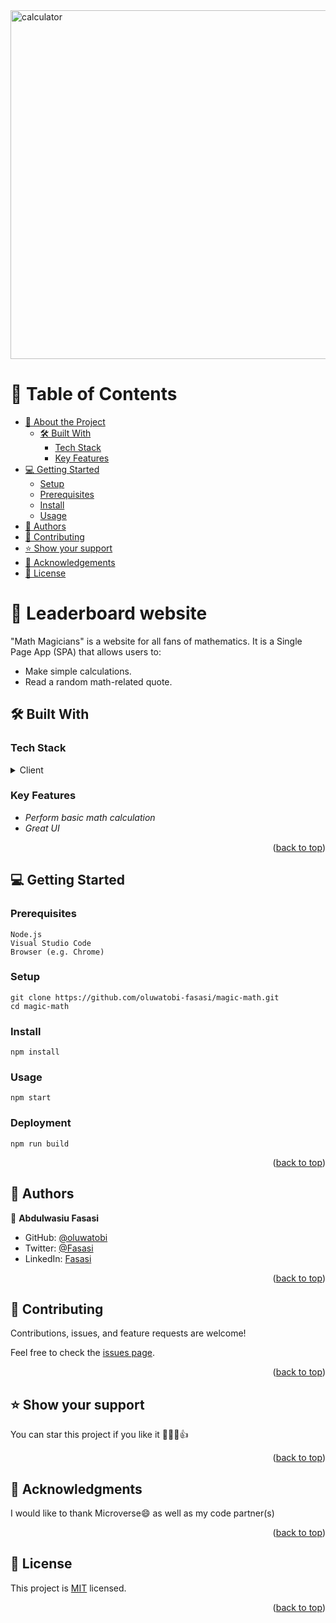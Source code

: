 
<img width="558" alt="calculator" src="https://github.com/oluwatobi-fasasi/magic-math/assets/106747387/9877a948-1c7a-426b-88d9-b436cd8593eb">

# 📗 Table of Contents

- [📖 About the Project](#about-project)
  - [🛠 Built With](#built-with)
    - [Tech Stack](#tech-stack)
    - [Key Features](#key-features)
- [💻 Getting Started](#getting-started)
  - [Setup](#setup)
  - [Prerequisites](#prerequisites)
  - [Install](#install)
  - [Usage](#usage)
- [👥 Authors](#authors)
- [🤝 Contributing](#contributing)
- [⭐️ Show your support](#support)
- [🙏 Acknowledgements](#acknowledgements)
- [📝 License](#license)

<!-- PROJECT DESCRIPTION -->

# 📖 Leaderboard website <a name="about-project"></a>

"Math Magicians" is a website for all fans of mathematics. It is a Single Page App (SPA) that allows users to:

- Make simple calculations.
- Read a random math-related quote.


## 🛠 Built With <a name="built-with"></a>

### Tech Stack <a name="tech-stack"></a>


<details>
  <summary>Client</summary>
  <ul>
    <li>html</li>
    <li>css</li>
    <li>javascript</li>
    <li>React</li>
  </ul>
</details>

<!-- Features -->

### Key Features <a name="key-features"></a>

- *Perform basic math calculation*
- *Great UI*

<p align="right">(<a href="#readme-top">back to top</a>)</p>

<!-- GETTING STARTED -->

## 💻 Getting Started <a name="getting-started"></a> 

### Prerequisites
```
Node.js
Visual Studio Code
Browser (e.g. Chrome)
```
 

### Setup
```
git clone https://github.com/oluwatobi-fasasi/magic-math.git
cd magic-math
```


### Install
```
npm install
```


### Usage
```
npm start
```


### Deployment
```
npm run build
```
<p align="right">(<a href="#readme-top">back to top</a>)</p>


## 👥 Authors <a name="authors"></a>


👤 **Abdulwasiu Fasasi**

- GitHub: [@oluwatobi](https://github.com/oluwatobi-fasasi)
- Twitter: [@Fasasi](https://twitter.com/FasasiTobi1)
- LinkedIn: [Fasasi](https://www.linkedin.com/in/fasasi-abdulwasih-oluwatobi-129a8b109/)

<p align="right">(<a href="#readme-top">back to top</a>)</p>


<!-- CONTRIBUTING -->

## 🤝 Contributing <a name="contributing"></a>

Contributions, issues, and feature requests are welcome!

Feel free to check the [issues page](../../issues/).

<p align="right">(<a href="#readme-top">back to top</a>)</p>

<!-- SUPPORT -->

## ⭐️ Show your support <a name="support"></a>

You can star this project if you like it 🥇🥇🥇👍

<p align="right">(<a href="#readme-top">back to top</a>)</p>

<!-- ACKNOWLEDGEMENTS -->

## 🙏 Acknowledgments <a name="acknowledgements"></a>

I would like to thank Microverse:smile: as well as my code partner(s)


<p align="right">(<a href="#readme-top">back to top</a>)</p>




## 📝 License <a name="license"></a>

This project is [MIT](LICENSE) licensed.

<p align="right">(<a href="#readme-top">back to top</a>)</p>
